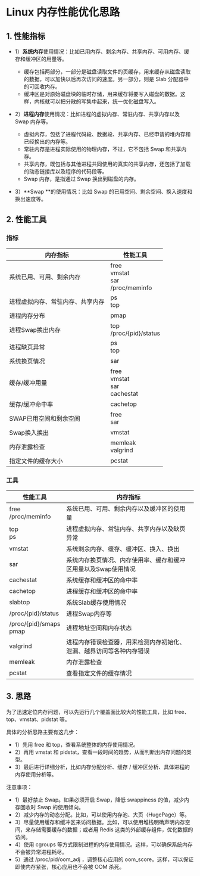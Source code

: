 # Linux 内存性能优化思路

## 1. 性能指标

* 1）**系统内存**使用情况：比如已用内存、剩余内存、共享内存、可用内存、缓存和缓冲区的用量等。
  * 缓存包括两部分，一部分是磁盘读取文件的页缓存，用来缓存从磁盘读取的数据，可以加快以后再次访问的速度。另一部分，则是 Slab 分配器中的可回收内存。
  * 缓冲区是对原始磁盘块的临时存储，用来缓存将要写入磁盘的数据。这样，内核就可以把分散的写集中起来，统一优化磁盘写入。

* 2）**进程内存**使用情况：比如进程的虚拟内存、常驻内存、共享内存以及 Swap 内存等。
  * 虚拟内存，包括了进程代码段、数据段、共享内存、已经申请的堆内存和已经换出的内存等。
  * 常驻内存是进程实际使用的物理内存，不过，它不包括 Swap 和共享内存。
  * 共享内存，既包括与其他进程共同使用的真实的共享内存，还包括了加载的动态链接库以及程序的代码段等。
  * Swap 内存，是指通过 Swap 换出到磁盘的内存。

* 3）**Swap **的使用情况：比如 Swap 的已用空间、剩余空间、换入速度和换出速度等。



## 2. 性能工具



### 指标

| 内存指标                         | 性能工具                                 |
| -------------------------------- | ---------------------------------------- |
| 系统已用、可用、剩余内存         | free<br>vmstat<br/>sar<br/>/proc/meminfo |
| 进程虚拟内存、常驻内存、共享内存 | ps<br/>top                               |
| 进程内存分布                     | pmap                                     |
| 进程Swap换出内存                 | top<br/>/proc/{pid}/status               |
| 进程缺页异常                     | ps<br/>top                               |
| 系统换页情况                     | sar                                      |
| 缓存/缓冲用量                    | free<br/>vmstat<br/>sar<br/>cachestat    |
| 缓存/缓冲命中率                  | cachetop                                 |
| SWAP已用空间和剩余空间           | free<br/>sar                             |
| Swap换入换出                     | vmstat                                   |
| 内存泄露检查                     | memleak<br/>valgrind                     |
| 指定文件的缓存大小               | pcstat                                   |



### 工具

| 性能工具                   | 内存指标                                                     |
| -------------------------- | ------------------------------------------------------------ |
| free<br/>/proc/meminfo     | 系统已用、可用、剩余内存以及缓冲区的使用量                   |
| top<br/>ps                 | 进程虚拟内存、常驻内存、共享内存以及缺页异常                 |
| vmstat                     | 系统剩余内存、缓存、缓冲区、换入、换出                       |
| sar                        | 系统内存换页情况、内存使用率、缓存和缓冲区用量以及Swap使用情况 |
| cachestat                  | 系统缓存和缓冲区的命中率                                     |
| cachetop                   | 进程缓存和缓冲区的命中率                                     |
| slabtop                    | 系统Slab缓存使用情况                                         |
| /proc/{pid}/status         | 进程Swap内存等                                               |
| /proc/{pid}/smaps<br/>pmap | 进程地址空间和内存状态                                       |
| valgrind                   | 进程内存错误检查器，用来检测内存初始化、泄漏、越界访问等各种内存错误 |
| memleak                    | 内存泄露检查                                                 |
| pcstat                     | 查看指定文件的缓存情况                                       |



## 3. 思路

为了迅速定位内存问题，可以先运行几个覆盖面比较大的性能工具，比如 free、top、vmstat、pidstat 等。

具体的分析思路主要有这几步：

* 1）先用 free 和 top，查看系统整体的内存使用情况。
* 2）再用 vmstat 和 pidstat，查看一段时间的趋势，从而判断出内存问题的类型。
* 3）最后进行详细分析，比如内存分配分析、缓存 / 缓冲区分析、具体进程的内存使用分析等。



注意事项：

* 1）最好禁止 Swap。如果必须开启 Swap，降低 swappiness 的值，减少内存回收时 Swap 的使用倾向。
* 2）减少内存的动态分配。比如，可以使用内存池、大页（HugePage）等。
* 3）尽量使用缓存和缓冲区来访问数据。比如，可以使用堆栈明确声明内存空间，来存储需要缓存的数据；或者用 Redis 这类的外部缓存组件，优化数据的访问。
* 4）使用 cgroups 等方式限制进程的内存使用情况。这样，可以确保系统内存不会被异常进程耗尽。
* 5）通过 /proc/pid/oom_adj ，调整核心应用的 oom_score。这样，可以保证即使内存紧张，核心应用也不会被 OOM 杀死。